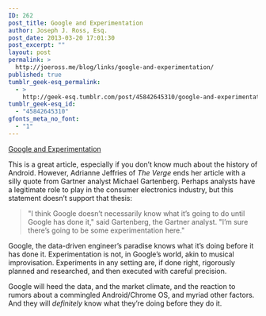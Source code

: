 ```yaml
---
ID: 262
post_title: Google and Experimentation
author: Joseph J. Ross, Esq.
post_date: 2013-03-20 17:01:30
post_excerpt: ""
layout: post
permalink: >
  http://joeross.me/blog/links/google-and-experimentation/
published: true
tumblr_geek-esq_permalink:
  - >
    http://geek-esq.tumblr.com/post/45842645310/google-and-experimentation
tumblr_geek-esq_id:
  - "45842645310"
gfonts_meta_no_font:
  - "1"
---
```

<a href='http://www.theverge.com/2013/3/19/4120208/why-andy-rubin-android-called-it-quits'>Google and Experimentation</a><div class="link_description"><p>This is a great article, especially if you don&#8217;t know much about the history of Android. However, Adrianne Jeffries of <em>The Verge</em> ends her article with a silly quote from Gartner analyst Michael Gartenberg. Perhaps analysts have a legitimate role to play in the consumer electronics industry, but this statement doesn&#8217;t support that thesis:</p>

<blockquote>
  <p>"I think Google doesn’t necessarily know what it’s going to do until Google has done it," said Gartenberg, the Gartner analyst. "I&#8217;m sure there&#8217;s going to be some experimentation here."</p>
</blockquote>

<p>Google, the data-driven engineer&#8217;s paradise knows what it&#8217;s doing before it has done it. Experimentation is not, in Google&#8217;s world, akin to musical improvisation. Experiments in any setting are, if done right, rigorously planned and researched, and then executed with careful precision.</p>

<p>Google will heed the data, and the market climate, and the reaction to rumors about a commingled Android/Chrome OS, and myriad other factors. And they will <em>definitely</em> know what they&#8217;re doing before they do it.</p></div>